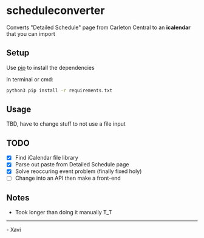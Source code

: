 # scheduleconverter

Converts "Detailed Schedule" page from Carleton Central to an **icalendar** that you can import

## Setup

Use [pip](https://pip.pypa.io/en/stable/) to install the dependencies

In terminal or cmd:

```bash
python3 pip install -r requirements.txt
```

## Usage

TBD, have to change stuff to not use a file input

## TODO

- [x] Find iCalendar file library
- [x] Parse out paste from Detailed Schedule page
- [x] Solve reoccuring event problem (finally fixed holy)
- [ ] Change into an API then make a front-end

## Notes

- Took longer than doing it manually T_T

---
\- Xavi
